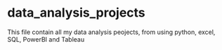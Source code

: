 # data_analysis_projects
This file contain all my data analysis peojects, from using python, excel, SQL, PowerBI and Tableau
